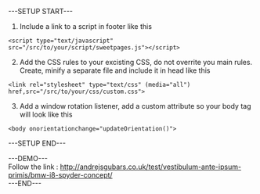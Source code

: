 ---SETUP START---

1) Include a link to a script in footer like this
<pre><code>&lt;script type="text/javascript" src="/src/to/your/script/sweetpages.js"&gt;&lt/script&gt;</code></pre>
2) Add the CSS rules to your excisting CSS, do not overrite you main rules. Create, minify a separate file and include it in head like this
<pre><code>&lt;link rel="stylesheet" type="text/css" (media="all") href,src="/src/to/your/css/custom.css"&gt;</code></pre>
3) Add a window rotation listener, add a custom attribute so your body tag will look like this
<pre><code>&lt;body onorientationchange="updateOrientation()"&gt;</code></pre>

---SETUP END---

---DEMO---
<br>
Follow the link : http://andrejsgubars.co.uk/test/vestibulum-ante-ipsum-primis/bmw-i8-spyder-concept/
<br>
---END---